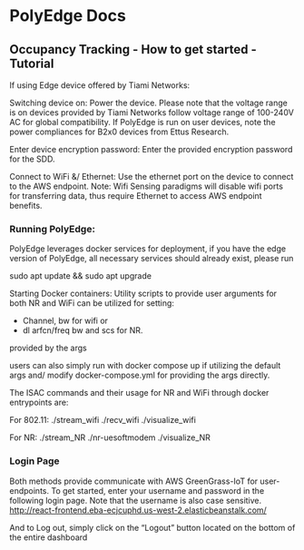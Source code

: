 # PolyEdge Docs

## Occupancy Tracking - How to get started - Tutorial
If using Edge device offered by Tiami Networks:

Switching device on:
Power the device. Please note that the voltage range is on devices provided by Tiami Networks follow voltage range of 100-240V AC for global compatibility. If PolyEdge is run on user devices, note the power compliances for B2x0 devices from Ettus Research. 

Enter device encryption password:
Enter the provided encryption password for the SDD.

Connect to WiFi &/ Ethernet:
Use the ethernet port on the device to connect to the AWS endpoint. 
Note: Wifi Sensing paradigms will disable wifi ports for transferring data, thus require Ethernet to access AWS endpoint benefits.

### Running PolyEdge:
PolyEdge leverages docker services for deployment, if you have the edge version of PolyEdge, all necessary services should already exist, please run 

sudo apt update && sudo apt upgrade

Starting Docker containers:
Utility scripts to provide user arguments for both NR and WiFi can be utilized for setting:
- Channel, bw for wifi or 
- dl arfcn/freq bw and scs for NR.

provided by the args


users can also simply run with docker compose up if utilizing the default args and/ modify docker-compose.yml for providing the args directly.

The ISAC commands and their usage for NR and WiFi through docker entrypoints are:

For 802.11:
./stream_wifi 
./recv_wifi
./visualize_wifi

For NR:
./stream_NR
./nr-uesoftmodem
./visualize_NR

### Login Page
Both methods provide communicate with AWS GreenGrass-IoT for user-endpoints. To get started, enter your username and password in the following login page. Note that the username is also case sensitive.
http://react-frontend.eba-ecjcuphd.us-west-2.elasticbeanstalk.com/


And to Log out, simply click on the “Logout” button located on the bottom of the entire dashboard
